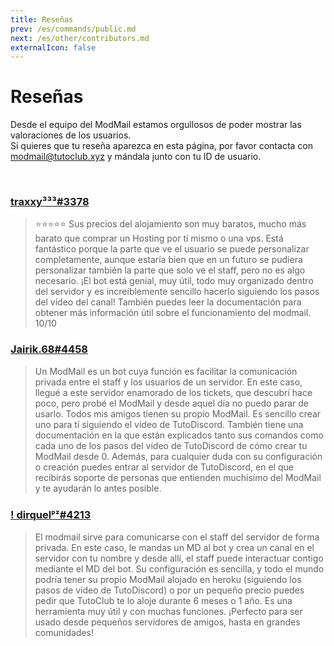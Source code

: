 ```yaml
---
title: Reseñas
prev: /es/commands/public.md
next: /es/other/contributors.md
externalIcon: false
---
```


# Reseñas

Desde el equipo del ModMail estamos orgullosos de poder mostrar las valoraciones de los usuarios.<br/>
Si quieres que tu reseña aparezca en esta página, por favor contacta con [modmail@tutoclub.xyz](mailto:modmail@tutoclub.xyz) y mándala junto con tu ID de usuario.

<br/>

### [traxxy³³³#3378](https://www.discord.com/users/734778626993684531)
> ⭐⭐⭐⭐⭐ Sus precios del alojamiento son muy baratos, mucho más barato que comprar un Hosting por tí mismo o una vps. Está fantástico porque la parte que ve el usuario se puede personalizar completamente, aunque estaría bien que en un futuro se pudiera personalizar también la parte que solo ve el staff, pero no es algo necesario. ¡El bot está genial, muy útil, todo muy organizado dentro del servidor y es increíblemente sencillo hacerlo siguiendo los pasos del vídeo del canal! También puedes leer la documentación para obtener más información útil sobre el funcionamiento del modmail. 10/10

### [Jairik.68#4458](https://www.discord.com/users/894284818555211776)
> Un ModMail es un bot cuya función es facilitar la comunicación privada entre el staff y los usuarios de un servidor. En este caso, llegué a este servidor enamorado de los tickets, que descubrí hace poco, pero probé el ModMail y desde aquel día no puedo parar de usarlo. Todos mis amigos tienen su propio ModMail. Es sencillo crear uno para tí siguiendo el vídeo de TutoDiscord. También tiene una documentación en la que están explicados tanto sus comandos como cada uno de los pasos del vídeo de TutoDiscord de cómo crear tu ModMail desde 0. Además, para cualquier duda con su configuración o creación puedes entrar al servidor de TutoDiscord, en el que recibirás soporte de personas que entienden muchísimo del ModMail y te ayudarán lo antes posible.

### [! dirquelᴾᶻ#4213](https://www.discord.com/users/833257316135600158)
> El modmail sirve para comunicarse con el staff del servidor de forma privada. En este caso, le mandas un MD al bot y crea un canal en el servidor con tu nombre y desde allí, el staff puede interactuar contigo mediante el MD del bot. Su configuración es sencilla, y todo el mundo podría tener su propio ModMail alojado en heroku (siguiendo los pasos de vídeo de TutoDiscord) o por un pequeño precio puedes pedir que TutoClub te lo aloje durante 6 meses o 1 año. Es una herramienta muy útil y con muchas funciones. ¡Perfecto para ser usado desde pequeños servidores de amigos, hasta en grandes comunidades!